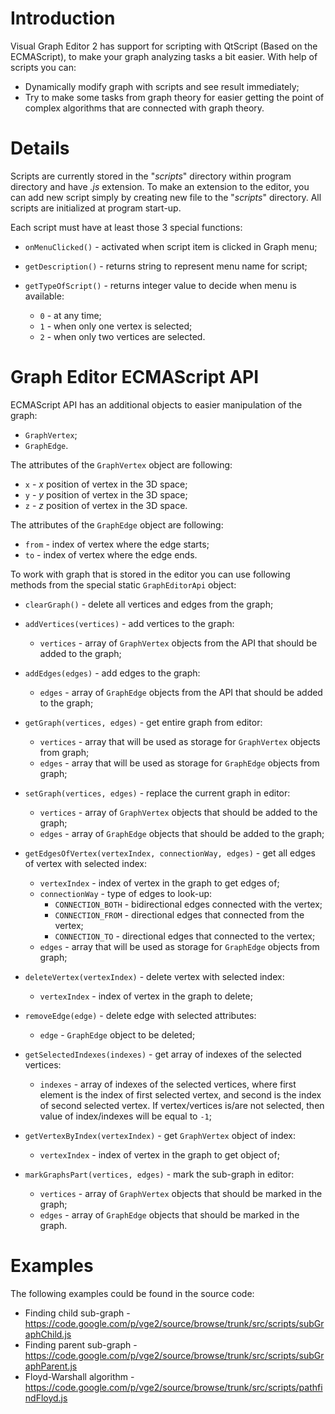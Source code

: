 # Introduction #

Visual Graph Editor 2 has support for scripting with QtScript (Based on the ECMAScript), to make your graph analyzing tasks a bit easier. With help of scripts you can:
  * Dynamically modify graph with scripts and see result immediately;
  * Try to make some tasks from graph theory for easier getting the point of complex algorithms that are connected with graph theory.

# Details #

Scripts are currently stored in the "_scripts_" directory within program directory and have _.js_ extension. To make an extension to the editor, you can add new script simply by creating new file to the "_scripts_" directory. All scripts are initialized at program start-up.

Each script must have at least those 3 special functions:
  * `onMenuClicked()` - activated when script item is clicked in Graph menu;

  * `getDescription()` - returns string to represent menu name for script;

  * `getTypeOfScript()` - returns integer value to decide when menu is available:
    * `0` - at any time;
    * `1` - when only one vertex is selected;
    * `2` - when only two vertices are selected.

# Graph Editor ECMAScript API #
ECMAScript API has an additional objects to easier manipulation of the graph:
  * `GraphVertex`;
  * `GraphEdge`.

The attributes of the `GraphVertex` object are following:
  * `x` - _x_ position of vertex in the 3D space;
  * `y` - _y_ position of vertex in the 3D space;
  * `z` - _z_ position of vertex in the 3D space.

The attributes of the `GraphEdge` object are following:
  * `from` - index of vertex where the edge starts;
  * `to` - index of vertex where the edge ends.

To work with graph that is stored in the editor you can use following methods from the special static `GraphEditorApi` object:
  * `clearGraph()` - delete all vertices and edges from the graph;

  * `addVertices(vertices)` - add vertices to the graph:
    * `vertices` - array of `GraphVertex` objects from the API that should be added to the graph;

  * `addEdges(edges)` - add edges to the graph:
    * `edges` - array of `GraphEdge` objects from the API that should be added to the graph;

  * `getGraph(vertices, edges)` - get entire graph from editor:
    * `vertices` - array that will be used as storage for `GraphVertex` objects from graph;
    * `edges` - array that will be used as storage for `GraphEdge` objects from graph;

  * `setGraph(vertices, edges)` - replace the current graph in editor:
    * `vertices` - array of `GraphVertex` objects that should be added to the graph;
    * `edges` - array of `GraphEdge` objects that should be added to the graph;

  * `getEdgesOfVertex(vertexIndex, connectionWay, edges)` - get all edges of vertex with selected index:
    * `vertexIndex` - index of vertex in the graph to get edges of;
    * `connectionWay` - type of edges to look-up:
      * `CONNECTION_BOTH` - bidirectional edges connected with the vertex;
      * `CONNECTION_FROM` - directional edges that connected from the vertex;
      * `CONNECTION_TO` - directional edges that connected to the vertex;
    * `edges` - array that will be used as storage for `GraphEdge` objects from graph;

  * `deleteVertex(vertexIndex)` - delete vertex with selected index:
    * `vertexIndex` - index of vertex in the graph to delete;

  * `removeEdge(edge)` - delete edge with selected attributes:
    * `edge` - `GraphEdge` object to be deleted;

  * `getSelectedIndexes(indexes)` - get array of indexes of the selected vertices:
    * `indexes` - array of indexes of the selected vertices, where first element is the index of first selected vertex, and second is the index of second selected vertex. If vertex/vertices is/are not selected, then value of index/indexes will be equal to `-1`;

  * `getVertexByIndex(vertexIndex)` - get `GraphVertex` object of index:
    * `vertexIndex` - index of vertex in the graph to get object of;

  * `markGraphsPart(vertices, edges)` - mark the sub-graph in editor:
    * `vertices` - array of `GraphVertex` objects that should be marked in the graph;
    * `edges` - array of `GraphEdge` objects that should be marked in the graph.

# Examples #
The following examples could be found in the source code:
  * Finding child sub-graph - https://code.google.com/p/vge2/source/browse/trunk/src/scripts/subGraphChild.js
  * Finding parent sub-graph - https://code.google.com/p/vge2/source/browse/trunk/src/scripts/subGraphParent.js
  * Floyd-Warshall algorithm - https://code.google.com/p/vge2/source/browse/trunk/src/scripts/pathfindFloyd.js